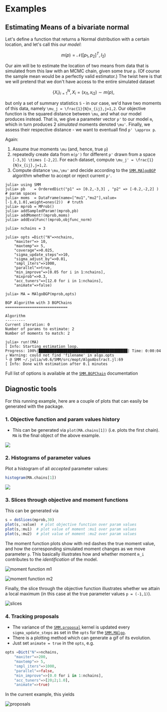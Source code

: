 # Examples


## Estimating Means of a bivariate normal


Let's define a function that returns a Normal distribution with a certain location, and let's call this *our model*:

```math
m(p) = \mathcal{N}\left( [p_1,p_2]^T , I_2 \right)
```

Our aim will be to estimate the location of two means from data that is simulated from this law with an MCMC chain, given some *true* ``p``. (Of course the sample mean would be a perfectly valid estimator.) 
The twist here is that we will pretend that we don't have access to the entire simulated dataset 

```math
\{X_i\}_{i=1}^N, X_i = (x_{i1},x_{i2}) \sim m(p),
```

but only a set of summary statistics ``S`` - in our case, we'd have two moments of this data, namely ``\mu_j = \frac{1}{N}x_{ij},j=1,2``. Our objective function is the squared distance between ``\mu``, and what our model produces instead. That is, we give a parameter vector ``p'`` to our model ``m``, which in turn produces 2 *simulated* moments denoted ``\mu'``. Finally, we assess their respective distance - we want to eventuall find ``p' \approx p``.

Again: 

1. Assume *true* moments ``\mu`` (and, hence, true ``p``)
1. repeatedly create data from ``m(p')`` for different ``p'`` drawn from a space ``[-3,3] \times [-2,2]``. For each dataset, compute ``\mu_j' = \frac{1}{N}x_{ij},j=1,2``.
1. Compute distance ``\mu,\mu'`` and decide according to the [`SMM.MAlgoBGP`](@ref) algorithm whether to accept or reject current ``p'``. 

```julia-repl
julia> using SMM
julia> pb    = OrderedDict("p1" => [0.2,-3,3] , "p2" => [-0.2,-2,2] )  # param spaces
julia> moms  = DataFrame(name=["mu1","mu2"],value=[-1.0,1.0],weight=ones(2))  # truth
julia> mprob = MProb() 
julia> addSampledParam!(mprob,pb) 
julia> addMoment!(mprob,moms) 
julia> addEvalFunc!(mprob,objfunc_norm)

julia> nchains = 3

julia> opts =Dict("N"=>nchains,
    "maxiter"=> 10,
    "maxtemp"=> 5,
    "coverage"=>0.025,
    "sigma_update_steps"=>10, 
    "sigma_adjust_by"=>0.01, 
    "smpl_iters"=>1000,
    "parallel"=>true, 
    "min_improve"=>[0.05 for i in 1:nchains], 
    "mixprob"=>0.3, 
    "acc_tuners"=>[12.0 for i in 1:nchains], 
    "animate"=>false)

julia> MA = MAlgoBGP(mprob,opts)

BGP Algorithm with 3 BGPChains
============================

Algorithm
---------
Current iteration: 0
Number of params to estimate: 2
Number of moments to match: 2

julia> run!(MA)
[ Info: Starting estimation loop.
Progress: 100%|████████████████████████████████████████| Time: 0:00:04
┌ Warning: could not find 'filename' in algo.opts
└ @ SMM ~/.julia/v0.6/SMM/src/mopt/AlgoAbstract.jl:69
[ Info: Done with estimation after 0.1 minutes

```

Full list of options is available at the [`SMM.BGPChain`](@ref) documentation

## Diagnostic tools

For this running example, here are a couple of plots that can easily be generated with the package.

### 1. Objective function and param values history

* This can be generated via `plot(MA.chains[1])` (i.e. plots the first chain). `MA` is the final object of the above example.

![](images/lines0.png)

### 2. Histograms of parameter values 

Plot a histogram of all *accepted* parameter values:

```julia
histogram(MA.chains[1])
```

![](images/histogram0.png)

### 3. Slices through objective and moment functions 

This can be generated via

```julia
s = doSlices(mprob,30)
plot(s,:value)  # plot objective function over param values
plot(s,:mu1)  # plot value of moment :mu1 over param values
plot(s,:mu2)  # plot value of moment :mu2 over param values
```

The moment function plots show with red dashes the true moment value, and how the corresponding simulated moment changes as we move parameter ``p``. This basically illustrates how and whether moment ``m_i`` contributes to the *identification* of the model.

![moment function m1](images/slices-m.png)


![moment function m2](images/slices-m2.png)

Finally, the slice through the objective function illustrates whether we attain a local maximum (in this case at the true parameter values ``p = (-1,1)``).

![slices](images/slices-v.png)


### 4. Tracking proposals

* The variance of the [`SMM.proposal`](@ref) kernel is updated every `sigma_update_steps` as set in the `opts` for the [`SMM.MAlgo`](@ref).
* There is a plotting method which can generate a gif of its evolution.
* Just set `animate = true` in the `opts`, e.g.

```julia
opts =Dict("N"=>nchains,
    "maxiter"=>200,
    "maxtemp"=> 5,
    "smpl_iters"=>1000,
    "parallel"=>false,
    "min_improve"=>[0.0 for i in 1:nchains],
    "acc_tuners"=>[20;2;1.0],
    "animate"=>true)
```

In the current example, this yields


![proposals](images/proposals.gif)

